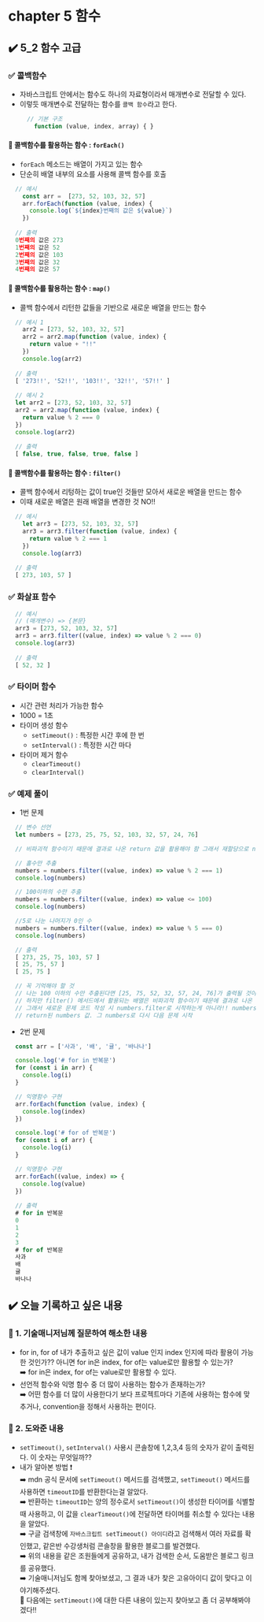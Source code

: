 # chapter 5 함수
## ✔️ 5_2 함수 고급
### ✅ 콜백함수
- 자바스크립트 안에서는 함수도 하나의 자료형이라서 매개변수로 전달할 수 있다. 
- 이렇듯 매개변수로 전달하는 함수를 ```콜백 함수```라고 한다. 
  ```javaScript
    // 기본 구조
      function (value, index, array) { }
  ```
#### 🔸 콜백함수를 활용하는 함수 : ```forEach()```
- ```forEach``` 메소드는 배열이 가지고 있는 함수
- 단순히 배열 내부의 요소를 사용해 콜백 함수를 호출
```javaScript
  // 예시
    const arr =  [273, 52, 103, 32, 57]
    arr.forEach(function (value, index) {
      console.log(`${index}번째의 값은 ${value}`)
    })
  
  // 출력
  0번째의 값은 273
  1번째의 값은 52
  2번째의 값은 103
  3번째의 값은 32
  4번째의 값은 57
```

#### 🔸 콜백함수를 활용하는 함수 : ```map()```
- 콜백 함수에서 리턴한 값들을 기반으로 새로운 배열을 만드는 함수
```javaScript
  // 예시 1
    arr2 = [273, 52, 103, 32, 57]
    arr2 = arr2.map(function (value, index) {
      return value + "!!"
    })
    console.log(arr2)
      
  // 출력
  [ '273!!', '52!!', '103!!', '32!!', '57!!' ]
  
  // 예시 2
  let arr2 = [273, 52, 103, 32, 57]
  arr2 = arr2.map(function (value, index) {
    return value % 2 === 0
  })
  console.log(arr2)
  
  // 출력
  [ false, true, false, true, false ]
```

#### 🔸 콜백함수를 활용하는 함수 : ```filter()```
- 콜백 함수에서 리텅하는 값이 true인 것들만 모아서 새로운 배열을 만드는 함수
- 이때 새로운 배열은 원래 배열을 변경한 것 NO!! 
```javaScript
  // 예시
    let arr3 = [273, 52, 103, 32, 57]
    arr3 = arr3.filter(function (value, index) {
      return value % 2 === 1
    })
    console.log(arr3)
          
  // 출력
  [ 273, 103, 57 ]
```

### ✅ 화살표 함수
```javaScript
  // 예시
  // (매개변수) => {본문}
  arr3 = [273, 52, 103, 32, 57]
  arr3 = arr3.filter((value, index) => value % 2 === 0)
  console.log(arr3)
  
  // 출력
  [ 52, 32 ]
```

### ✅ 타이머 함수
- 시간 관련 처리가 가능한 함수
- 1000 = 1초
- 타이머 생성 함수
  - ```setTimeout()``` : 특정한 시간 후에 한 번
  - ```setInterval()``` : 특정한 시간 마다
- 타이머 제거 함수
  - ```clearTimeout()```
  - ```clearInterval()```

### ✅ 예제 풀이 
- 1번 문제
```javaScript
  // 변수 선언
  let numbers = [273, 25, 75, 52, 103, 32, 57, 24, 76]

  // 비파괴적 함수이기 때문에 결과로 나온 return 값을 활용해야 함 그래서 재할당으로 numbers = 로 시작

  // 홀수만 추출
  numbers = numbers.filter((value, index) => value % 2 === 1)
  console.log(numbers)

  // 100이하의 수만 추출
  numbers = numbers.filter((value, index) => value <= 100)
  console.log(numbers)

  //5로 나눈 나머지가 0인 수
  numbers = numbers.filter((value, index) => value % 5 === 0)
  console.log(numbers)

  // 출력
  [ 273, 25, 75, 103, 57 ]
  [ 25, 75, 57 ]
  [ 25, 75 ]

  // 꼭 기억해야 할 것  
  // 나는 100 이하의 수만 추출된다면 [25, 75, 52, 32, 57, 24, 76]가 출력될 것이라고 생각했다. 
  // 하지만 filter() 메서드에서 활용되는 배열은 비파괴적 함수이기 때문에 결과로 나온 return 값을 활용한다. 
  // 그래서 새로운 문제 코드 작성 시 numbers.filter로 시작하는게 아니라!! numbers = numbers.filter로 시작하는 것이다. 
  // return된 numbers 값. 그 numbers로 다시 다음 문제 시작
```
- 2번 문제
```javaScript
  const arr = ['사과', '배', '귤', '바나나']

  console.log('# for in 반복문')
  for (const i in arr) {
    console.log(i)
  }

  // 익명함수 구현
  arr.forEach(function (value, index) {
    console.log(index)
  })

  console.log('# for of 반복문')
  for (const i of arr) {
    console.log(i)
  }

  // 익명함수 구현
  arr.forEach((value, index) => {
    console.log(value)
  })
  
  // 출력
  # for in 반복문
  0
  1
  2
  3
  # for of 반복문
  사과
  배
  귤
  바나나
```

## ✔️ 오늘 기록하고 싶은 내용
### 🌼 1. 기술매니저님께 질문하여 해소한 내용
- for in, for of 내가 추출하고 싶은 값이 value 인지 index 인지에 따라 활용이 가능한 것인가?? 아니면 for in은 index, for of는 value로만 활용할 수 있는가? <br>
➡️ for in은 index, for of는 value로만 활용할 수 있다.
- 선언적 함수와 익명 함수 중 더 많이 사용하는 함수가 존재하는가? <br>
➡️ 어떤 함수를 더 많이 사용한다기 보다 프로젝트마다 기존에 사용하는 함수에 맞추거나, convention을 정해서 사용하는 편이다. 
### 🌱 2. 도와준 내용
- ```setTimeout()```, ```setInterval()``` 사용시 콘솔창에 1,2,3,4 등의 숫자가 같이 출력된다. 이 숫자는 무엇일까??
- 내가 알아본 방법 ❗ <br>
➡️ mdn 공식 문서에 ```setTimeout()``` 메서드를 검색했고, ```setTimeout()``` 메서드를 사용하면 ```timeoutID```를 반환한다는걸 알았다. <br>
➡️ 반환하는 ```timeoutID```는 양의 정수로서 ```setTimeout()```이 생성한 타이머를 식별할 때 사용하고, 이 값을 ```clearTimeout()```에 전달하면 타이머를 취소할 수 있다는 내용을 알았다. <br>
➡️ 구글 검색창에 ```자바스크립트 setTimeout() 아이디```라고 검색해서 여러 자료를 확인했고, 같은반 수강생처럼 콘솔창을 활용한 블로그를 발견했다. <br>
➡️ 위의 내용을 같은 조원들에게 공유하고, 내가 검색한 순서, 도움받은 블로그 링크를 공유했다. <br>
➡️ 기술매니저님도 함께 찾아보셨고, 그 결과 내가 찾은 고유아이디 값이 맞다고 이야기해주셨다. <br>
🔅 다음에는 ```setTimeout()```에 대한 다른 내용이 있는지 찾아보고 좀 더 공부해봐야겠다!!
